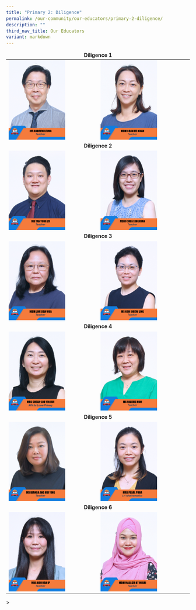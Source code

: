 ```yaml
---
title: "Primary 2: Diligence"
permalink: /our-community/our-educators/primary-2-diligence/
description: ""
third_nav_title: Our Educators
variant: markdown
---
```

<table>
<thead>
  <tr>
		<td colspan="2"><center><b>Diligence 1</b></center></td>
  </tr>
</thead>
<tbody>
  <tr>
    <td><a href="mailto: andrew_leung_yat_fai@moe.edu.sg"><img src="/images/Teaching%20Staff/2023_mr%20andrew%20leung.jpg" style="width:65%"></a></td>
    <td><a href="mailto: chan_fei_kuan@moe.edu.sg"><img src="/images/Teaching%20Staff/2023_mdm%20chan%20fei%20kuan.jpg" style="width:65%"></a></td>
  </tr>
  <tr>
    <td colspan="2"><center><b>Diligence 2</b></center></td>
  </tr>
  <tr>
    <td><a href="mailto: tan_yong_zu@moe.edu.sg"><img src="/images/Teaching%20Staff/2023_mr%20tan%20yong%20zu.jpg" style="width:65%"></a></td>
    <td><a href="mailto: chua_xing_xuan@moe.edu.sg"><img src="/images/Teaching%20Staff/2023_mdm%20chua%20xingxuan.jpg" style="width:65%"></a></td>
  </tr>
  <tr>
    <td colspan="2"><center><b>Diligence 3</b></center></td>
  </tr>
  <tr>
    <td><a href="mailto: lim_siew_hua@moe.edu.sg"><img src="/images/Teaching%20Staff/2023_mdm%20lim%20siew%20hua.jpg" style="width:65%"></a></td>
    <td><a href="mailto: koh_shiew_ling@moe.edu.sg"><img src="/images/Teaching%20Staff/2023_ms%20koh%20shiew%20ling.jpg" style="width:65%"></a></td>
  </tr>
  <tr>
    <td colspan="2"><center><b>Diligence 4</b></center></td>
  </tr>
  <tr>
    <td><a href="mailto: cheah_loo_hui_hui@moe.edu.sg"><img src="/images/Teaching%20Staff/mrs%20cheah-loo%20yin%20hui.jpg" style="width:65%"></a></td>
    <td><a href="mailto: moh_tzer_huey_valerie@moe.edu.sg"><img src="/images/Teaching%20Staff/2023_ms%20valerie%20moh.jpg" style="width:65%"></a></td>
  </tr>
  <tr>
    <td colspan="2"><center><b>Diligence 5</b></center></td>
  </tr>
  <tr>
    <td><a href="mailto: ANG_Hui_Ying@moe.edu.sg"><img src="/images/Teaching%20Staff/2023_ms%20bianca%20ang%20hui%20ying.jpg" style="width:65%"></a></td>
    <td><a href="mailto: ang_shi_yin_pearl@moe.edu.sg"><img src="/images/Teaching%20Staff/2023_mrs%20pearl%20phua-final.jpg" style="width:65%"></a></td>
  </tr>
  <tr>
    <td colspan="2"><center><b>Diligence 6</b></center></td>
  </tr>
  <tr>
		<td><a href="mailto: kim_han_ip@moe.edu.sg"><img src="/images/Teaching%20Staff/2023_mrs%20koh%20han%20ip.jpg" style="width:65%"></a></td><td><a href="mailto: masliza_bt_misri@moe.edu.sg"><img src="/images/Teaching%20Staff/2023_mdm%20masliza%20bt%20misri.jpg" style="width:65%"></a></td>
  </tr>
</tbody>
</table>
&gt;     